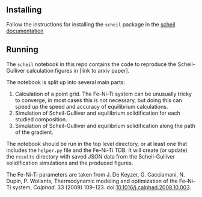 ## Installing

Follow the instructions for installing the `scheil` package in the [scheil documentation](http://scheil.readthedocs.io)

## Running

The `scheil` notebook in this repo contains the code to reproduce the Scheil-Gulliver calculation figures in [link to arxiv paper].

The notebook is split up into several main parts:

1. Calculation of a point grid. The Fe-Ni-Ti system can be unusually tricky to converge, in most cases this is not necessary, but doing this can speed up the speed and accuracy of equilibrium calculations.
2. Simulation of Scheil-Gulliver and equilibrium solidification for each studied composition.
3. Simulation of Scheil-Gulliver and equilibrium solidification along the path of the gradient.

The notebook should be run in the top level directory, or at least one that includes the `helper.py` file and the Fe-Ni-Ti TDB. It will create (or update) the `results` directory with saved JSON data from the Scheil-Gulliver solidification simulations and the produced figures.

The Fe-Ni-Ti parameters are taken from J. De Keyzer, G. Cacciamani, N. Dupin, P. Wollants, Thermodynamic modeling and optimization of the Fe–Ni–Ti system, *Calphad*. 33 (2009) 109–123. doi:[10.1016/j.calphad.2008.10.003](https://10.1016/j.calphad.2008.10.003).
